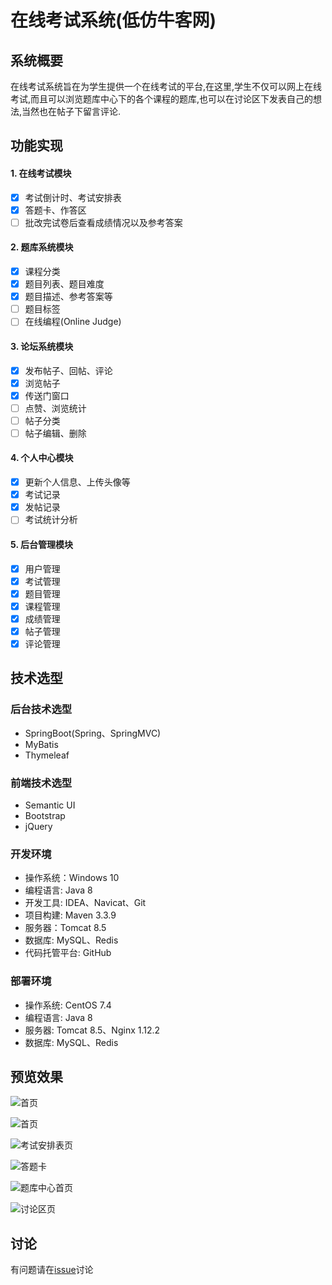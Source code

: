 # 在线考试系统(低仿牛客网)

## 系统概要
   在线考试系统旨在为学生提供一个在线考试的平台,在这里,学生不仅可以网上在线考试,而且可以浏览题库中心下的各个课程的题库,也可以在讨论区下发表自己的想法,当然也在帖子下留言评论.

## 功能实现
#### 1. 在线考试模块
- [x] 考试倒计时、考试安排表
- [x] 答题卡、作答区
- [ ] 批改完试卷后查看成绩情况以及参考答案

#### 2. 题库系统模块
- [x] 课程分类
- [x] 题目列表、题目难度
- [x] 题目描述、参考答案等
- [ ] 题目标签
- [ ] 在线编程(Online Judge)

#### 3. 论坛系统模块
- [x] 发布帖子、回帖、评论
- [x] 浏览帖子
- [x] 传送门窗口
- [ ] 点赞、浏览统计
- [ ] 帖子分类
- [ ] 帖子编辑、删除

#### 4. 个人中心模块
- [x] 更新个人信息、上传头像等
- [x] 考试记录
- [x] 发帖记录
- [ ] 考试统计分析

#### 5. 后台管理模块
- [x] 用户管理
- [x] 考试管理
- [x] 题目管理
- [x] 课程管理
- [x] 成绩管理
- [x] 帖子管理
- [x] 评论管理

## 技术选型
### 后台技术选型
* SpringBoot(Spring、SpringMVC)
* MyBatis
* Thymeleaf

### 前端技术选型
* Semantic UI
* Bootstrap
* jQuery

### 开发环境
* 操作系统：Windows 10
* 编程语言: Java 8
* 开发工具: IDEA、Navicat、Git
* 项目构建: Maven 3.3.9
* 服务器：Tomcat 8.5
* 数据库: MySQL、Redis
* 代码托管平台: GitHub

### 部署环境
* 操作系统: CentOS 7.4
* 编程语言: Java 8
* 服务器: Tomcat 8.5、Nginx 1.12.2
* 数据库: MySQL、Redis

## 预览效果
![首页](https://github.com/gdufeZLYL/blog/blob/master/images/20180421163651.png)

![首页](https://github.com/gdufeZLYL/blog/blob/master/images/20180421163704.png)

![考试安排表页](https://github.com/gdufeZLYL/blog/blob/master/images/20180421163721.png)

![答题卡](https://github.com/gdufeZLYL/blog/blob/master/images/20180421164520.png)

![题库中心首页](https://github.com/gdufeZLYL/blog/blob/master/images/20180421163734.png)

![讨论区页](https://github.com/gdufeZLYL/blog/blob/master/images/20180421163808.png)

## 讨论
有问题请在[issue](https://github.com/gdufeZLYL/springboot-penguin/issues)讨论
